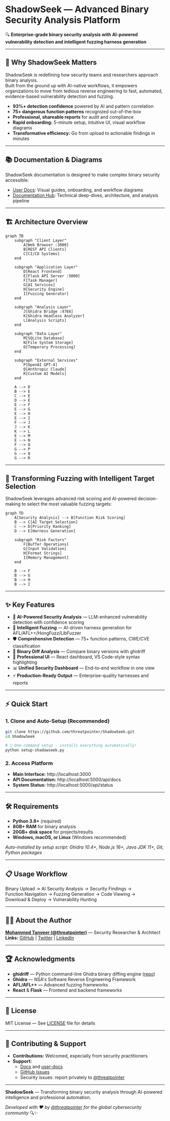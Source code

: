 # ShadowSeek — Advanced Binary Security Analysis Platform

🔍 **Enterprise-grade binary security analysis with AI-powered vulnerability detection and intelligent fuzzing harness generation**

---

## 🚨 Why ShadowSeek Matters

ShadowSeek is redefining how security teams and researchers approach binary analysis.  
Built from the ground up with AI-native workflows, it empowers organizations to move from tedious reverse engineering to fast, automated, evidence-based vulnerability detection and fuzzing.

- **93%+ detection confidence** powered by AI and pattern correlation  
- **75+ dangerous function patterns** recognized out-of-the-box  
- **Professional, shareable reports** for audit and compliance  
- **Rapid onboarding:** 5-minute setup, intuitive UI, visual workflow diagrams  
- **Transformative efficiency:** Go from upload to actionable findings in minutes

---

## 📚 Documentation & Diagrams

ShadowSeek documentation is designed to make complex binary security accessible:
- [User Docs](user-docs/): Visual guides, onboarding, and workflow diagrams
- [Documentation Hub](Docs/): Technical deep-dives, architecture, and analysis pipeline

---

## 🏗️ Architecture Overview

```mermaid
graph TB
    subgraph "Client Layer"
        A[Web Browser :3000]
        B[REST API Clients]
        C[CI/CD Systems]
    end
    
    subgraph "Application Layer"
        D[React Frontend]
        E[Flask API Server :5000]
        F[Task Manager]
        G[AI Services]
        H[Security Engine]
        I[Fuzzing Generator]
    end
    
    subgraph "Analysis Layer"
        J[Ghidra Bridge :4768]
        K[Ghidra Headless Analyzer]
        L[Analysis Scripts]
    end
    
    subgraph "Data Layer"
        M[SQLite Database]
        N[File System Storage]
        O[Temporary Processing]
    end
    
    subgraph "External Services"
        P[OpenAI GPT-4]
        Q[Anthropic Claude]
        R[Custom AI Models]
    end
    
    A --> D
    B --> E
    C --> E
    D --> E
    E --> F
    E --> G
    E --> H
    E --> I
    F --> J
    J --> K
    K --> L
    E --> M
    E --> N
    F --> O
    G --> P
    G --> Q
    G --> R
```

---

## 🎯 Transforming Fuzzing with Intelligent Target Selection

ShadowSeek leverages advanced risk scoring and AI-powered decision-making to select the most valuable fuzzing targets:

```mermaid
graph TD
    A[Security Analysis] --> B[Function Risk Scoring]
    B --> C[AI Target Selection]
    C --> D[Priority Ranking]
    D --> E[Harness Generation]
    
    subgraph "Risk Factors"
        F[Buffer Operations]
        G[Input Validation]
        H[Format Strings]
        I[Memory Management]
    end
    
    B --> F
    B --> G
    B --> H
    B --> I
```

---

## ✨ Key Features

- 🧠 **AI-Powered Security Analysis** — LLM-enhanced vulnerability detection with confidence scoring
- 🎯 **Intelligent Fuzzing** — AI-driven harness generation for AFL/AFL++/HongFuzz/LibFuzzer
- 🛡️ **Comprehensive Detection** — 75+ function patterns, CWE/CVE classification
- 🔄 **Binary Diff Analysis** — Compare binary versions with ghidriff
- 🎨 **Professional UI** — React dashboard, VS Code-style syntax highlighting
- 📊 **Unified Security Dashboard** — End-to-end workflow in one view
- ⚡ **Production-Ready Output** — Enterprise-quality harnesses and reports

---

## ⚡ Quick Start

### 1. Clone and Auto-Setup (Recommended)
```bash
git clone https://github.com/threatpointer/ShadowSeek.git
cd ShadowSeek

# 🚀 One-command setup - installs everything automatically!
python setup-shadowseek.py
```

### 2. Access Platform
- **Main Interface:** http://localhost:3000
- **API Documentation:** http://localhost:5000/api/docs
- **System Status:** http://localhost:5000/api/status

---

## 🛠️ Requirements

- **Python 3.8+** (required)
- **8GB+ RAM** for binary analysis
- **20GB+ disk space** for projects/results
- **Windows, macOS, or Linux** (Windows recommended)

_Auto-installed by setup script: Ghidra 10.4+, Node.js 16+, Java JDK 11+, Git, Python packages_

---

## 📋 Usage Workflow

Binary Upload → AI Security Analysis → Security Findings →  
Function Navigation → Fuzzing Generation → Code Viewing →  
Download & Deploy → Vulnerability Hunting

---

## 👨‍💻 About the Author

**[Mohammed Tanveer (@threatpointer)](https://github.com/threatpointer)** — Security Researcher & Architect  
**Links:** [GitHub](https://github.com/threatpointer) | [Twitter](https://twitter.com/threatpointer) | [LinkedIn](https://linkedin.com/in/mdtanveer)

---

## 🏆 Acknowledgments

- **ghidriff** — Python command-line Ghidra binary diffing engine ([repo](https://github.com/clearbluejar/ghidriff))
- **Ghidra** — NSA's Software Reverse Engineering Framework
- **AFL/AFL++** — Advanced fuzzing frameworks
- **React** & **Flask** — Frontend and backend frameworks

---

## 📄 License

MIT License — See [LICENSE](LICENSE) file for details

---

## 🤝 Contributing & Support

- **Contributions:** Welcomed, especially from security practitioners
- **Support:**  
    - [Docs](Docs/) and [user-docs](user-docs/)  
    - [GitHub Issues](https://github.com/threatpointer/ShadowSeek/issues)  
    - Security issues: report privately to [@threatpointer](https://github.com/threatpointer)

---

**ShadowSeek** — Transforming binary security analysis through AI-powered intelligence and professional automation.

_Developed with ❤️ by [@threatpointer](https://github.com/threatpointer) for the global cybersecurity community_ 🔍✨
